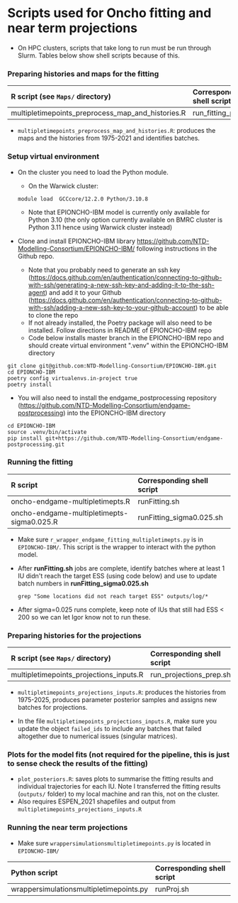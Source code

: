 Scripts used for Oncho fitting and near term projections
================

- On HPC clusters, scripts that take long to run must be run through Slurm. Tables below 
show shell scripts because of this.

### Preparing histories and maps for the fitting 

| R script  (see `Maps/` directory)                           | Corresponding shell script    |
|:------------------------------------------------------------|:------------------------------|
| multipletimepoints_preprocess_map_and_histories.R           | run_fitting_prep.sh           |


- `multipletimepoints_preprocess_map_and_histories.R`: produces the maps and the histories from 1975-2021 and identifies batches.


### Setup virtual environment

- On the cluster you need to load the Python module. 

  - On the Warwick cluster:

  ```
  module load  GCCcore/12.2.0 Python/3.10.8
  ```

  - Note that EPIONCHO-IBM model is currently only available for Python 3.10 (the only option currently available on BMRC cluster is Python 3.11 hence using Warwick cluster instead)

- Clone and install EPIONCHO-IBM library <https://github.com/NTD-Modelling-Consortium/EPIONCHO-IBM/> following instructions in the Github repo.

	- Note that you probably need to generate an ssh key (<https://docs.github.com/en/authentication/connecting-to-github-with-ssh/generating-a-new-ssh-key-and-adding-it-to-the-ssh-agent>) and add it to your Github (<https://docs.github.com/en/authentication/connecting-to-github-with-ssh/adding-a-new-ssh-key-to-your-github-account>) to be able to clone the repo
	- If not already installed, the Poetry package will also need to be installed. Follow directions in README of EPIONCHO-IBM repo
	- Code below installs master branch in the EPIONCHO-IBM repo and should create virtual environment ".venv" within the EPIONCHO-IBM directory
	
```
git clone git@github.com:NTD-Modelling-Consortium/EPIONCHO-IBM.git
cd EPIONCHO-IBM
poetry config virtualenvs.in-project true
poetry install 
```

- You will also need to install the endgame_postprocessing repository (<https://github.com/NTD-Modelling-Consortium/endgame-postprocessing>) into the EPIONCHO-IBM directory

```
cd EPIONCHO-IBM
source .venv/bin/activate
pip install git+https://github.com/NTD-Modelling-Consortium/endgame-postprocessing.git
```
	

### Running the fitting

| R script                                   | Corresponding shell script    |
|:------------------------------------------------------------|:-------------|
| oncho-endgame-multipletimepts.R            | runFitting.sh                 |
| oncho-endgame-multipletimepts-sigma0.025.R | runFitting_sigma0.025.sh      |

- Make sure `r_wrapper_endgame_fitting_multipletimepts.py` is in `EPIONCHO-IBM/`. This script is the wrapper to interact with the python model.

- After **runFitting.sh** jobs are complete, identify batches where at least 1 IU didn't reach the target ESS (using code below) and use to update batch numbers in **runFitting_sigma0.025.sh**

  ```
  grep "Some locations did not reach target ESS" outputs/log/*
  ```

- After sigma=0.025 runs complete, keep note of IUs that still had ESS < 200 so we can let Igor know not to run these.


### Preparing histories for the projections

| R script  (see `Maps/` directory)                           | Corresponding shell script    |
|:------------------------------------------------------------|:------------------------------|
| multipletimepoints_projections_inputs.R                     | run_projections_prep.sh       |

- `multipletimepoints_projections_inputs.R`: produces the histories from 1975-2025, produces parameter posterior samples and assigns new batches for projections.

- In the file `multipletimepoints_projections_inputs.R`, make sure you update the object `failed_ids` to include any batches that failed altogether due to numerical issues (singular matrices).


### Plots for the model fits (not required for the pipeline, this is just to sense check the results of the fitting)

- `plot_posteriors.R`:  saves plots to summarise the fitting results and individual trajectories for each IU. Note I transferred the fitting results (`outputs/` folder) to my local machine and ran this, not on the cluster.
- Also requires ESPEN_2021 shapefiles and output from `multipletimepoints_projections_inputs.R`  


### Running the near term projections

- Make sure `wrappersimulationsmultipletimepoints.py` is located in `EPIONCHO-IBM/` 

| Python script                                               | Corresponding shell script    |
|:------------------------------------------------------------|:------------------------------|
| wrappersimulationsmultipletimepoints.py                     | runProj.sh                    |
